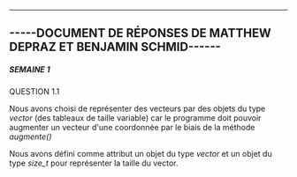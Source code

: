 --------------------------------------------------------------------
-----DOCUMENT DE RÉPONSES DE MATTHEW DEPRAZ ET BENJAMIN SCHMID------
--------------------------------------------------------------------


##### SEMAINE 1 #####

QUESTION 1.1

  Nous avons choisi de représenter des vecteurs par des objets du type 
*vector* (des tableaux de taille variable) car le programme doit pouvoir
augmenter un vecteur d'une coordonnée par le biais de la méthode *augmente()*


  Nous avons défini comme attribut un objet du type *vector* et un objet du 
type *size_t* pour représenter la taille du vector.



















